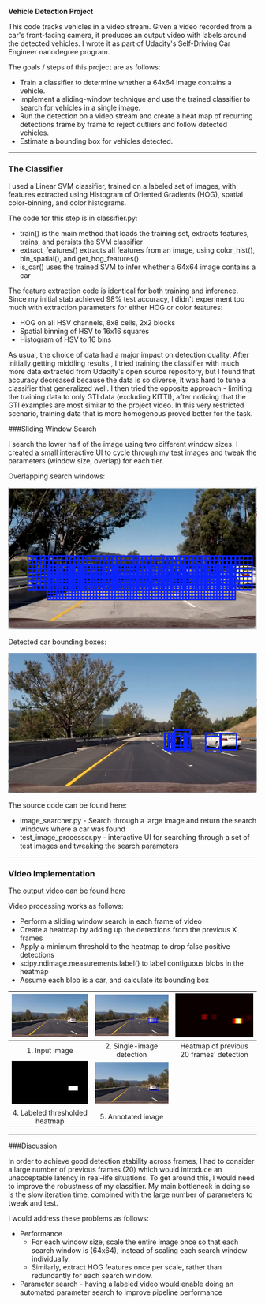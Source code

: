 **Vehicle Detection Project**

This code tracks vehicles in a video stream. Given a video recorded from a car's front-facing camera, it produces an output video with labels around the detected vehicles. I wrote it as part of Udacity's Self-Driving Car Engineer nanodegree program.

The goals / steps of this project are as follows:

* Train a classifier to determine whether a 64x64 image contains a vehicle.
* Implement a sliding-window technique and use the trained classifier to search for vehicles in a single image.
* Run the detection on a video stream and create a heat map of recurring detections frame by frame to reject outliers and follow detected vehicles.
* Estimate a bounding box for vehicles detected.


---

### The Classifier

I used a Linear SVM classifier, trained on a labeled set of images, with features extracted using Histogram of Oriented Gradients (HOG), spatial color-binning, and color histograms.

The code for this step is in classifier.py:
* train() is the main method that loads the training set, extracts features, trains, and persists the SVM classifier
* extract_features() extracts all features from an image, using color_hist(), bin_spatial(), and get_hog_features()
* is_car() uses the trained SVM to infer whether a 64x64 image contains a car

The feature extraction code is identical for both training and inference. Since my initial stab achieved 98% test accuracy,
I didn't experiment too much with extraction parameters for either HOG or color features:
* HOG on all HSV channels, 8x8 cells, 2x2 blocks
* Spatial binning of HSV to 16x16 squares
* Histogram of HSV to 16 bins

As usual, the choice of data had a major impact on detection quality. After initially getting middling results , I tried
training the classifier with much more data extracted from Udacity's open source repository, but I found that accuracy
decreased because the data is so diverse, it was hard to tune a classifier that generalized well. I then tried the
opposite approach - limiting the training data to only GTI data (excluding KITTI), after noticing that the GTI examples
are most similar to the project video. In this very restricted scenario, training data that is more homogenous proved better for the task.

###Sliding Window Search

I search the lower half of the image using two different window sizes. I created a small interactive UI to cycle
through my test images and tweak the parameters (window size, overlap) for each tier.

Overlapping search windows:

![OUTPUT](output_images/sliding_window.png)

Detected car bounding boxes:

![OUTPUT](output_images/detected_cars.png)

The source code can be found here:
* image_searcher.py - Search through a large image and return the search windows where a car was found
* test_image_processor.py - interactive UI for searching through a set of test images and tweaking the search parameters


---

### Video Implementation

[The output video can be found here](./project_video_out.mp4)


Video processing works as follows:
* Perform a sliding window search in each frame of video
* Create a heatmap by adding up the detections from the previous X frames
* Apply a minimum threshold to the heatmap to drop false positive detections
* scipy.ndimage.measurements.label() to label contiguous blobs in the heatmap
* Assume each blob is a car, and calculate its bounding box

| <img src="./output_images/0400_00_orig.jpg" width="250"/>        | <img src="./output_images/0400_01_bboxes.jpg" width="250"/>        | <img src="./output_images/0400_02_heatmap.jpg" width="250"/> 
|:-------------:|:-------------:|:-------------:|
| 1. Input image     | 2. Single-image detection | Heatmap of previous 20 frames' detection |
|<img src="./output_images/0400_03_labels.jpg" width="250"/>       | <img src="./output_images/0400_04_result.jpg" width="250"/>        |  
| 4. Labeled thresholded heatmap   | 5. Annotated image |


---

###Discussion

In order to achieve good detection stability across frames, I had to consider a large number of previous frames (20) which
would introduce an unacceptable latency in real-life situations. To get around this, I would need to improve the
robustness of my classifier. My main bottleneck in doing so is the slow iteration time, combined with the large number
of parameters to tweak and test.

I would address these problems as follows:

* Performance
    * For each window size, scale the entire image once so that each search window is (64x64), instead of scaling each search window individually.
    * Similarly, extract HOG features once per scale, rather than redundantly for each search window.
* Parameter search - having a labeled video would enable doing an automated parameter search to improve pipeline performance
